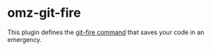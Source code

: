 # omz-git-fire
This plugin defines the [git-fire command](https://github.com/qw3rtman/git-fire) that saves your code in an emergency.
